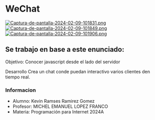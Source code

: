 # WeChat
[![Captura-de-pantalla-2024-02-09-101831.png](https://i.postimg.cc/FRp9hJkX/Captura-de-pantalla-2024-02-09-101831.png)](https://postimg.cc/5YHc3yms)
[![Captura-de-pantalla-2024-02-09-101849.png](https://i.postimg.cc/dtbKP9NT/Captura-de-pantalla-2024-02-09-101849.png)](https://postimg.cc/SJfPcchy)
[![Captura-de-pantalla-2024-02-09-101906.png](https://i.postimg.cc/PJ10dgRp/Captura-de-pantalla-2024-02-09-101906.png)](https://postimg.cc/1V5vHjPs)

## Se trabajo en base a este enunciado:
Objetivo:
Conocer javascript desde el lado del servidor

Desarrollo
Crea un chat conde puedan interactivo varios clientes den tiempo real.

### Informacion
- Alumno: Kevin Ramses Ramirez Gomez
- Profesor: MICHEL EMANUEL LOPEZ FRANCO
- Materia: Programación para Internet 2024A
